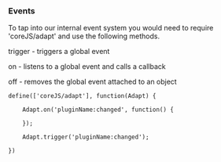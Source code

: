### Events

To tap into our internal event system you would need to require 'coreJS/adapt' and use the following methods.

trigger - triggers a global event

on - listens to a global event and calls a callback

off - removes the global event attached to an object

    define(['coreJS/adapt'], function(Adapt) {
        
        Adapt.on('pluginName:changed', function() {

        });

        Adapt.trigger('pluginName:changed');

    })